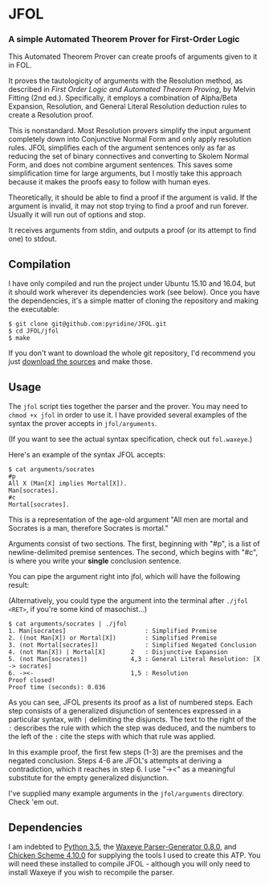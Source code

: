 # JFOL
### A simple Automated Theorem Prover for First-Order Logic

This Automated Theorem Prover can create proofs of arguments given to it in FOL.

It proves the tautologicity of arguments with the Resolution method, as described in _First Order Logic and Automated Theorem Proving_, by Melvin Fitting (2nd ed.). Specifically, it employs a combination of Alpha/Beta Expansion, Resolution, and General Literal Resolution deduction rules to create a Resolution proof.

This is nonstandard. Most Resolution provers simplify the input argument completely down into Conjunctive Normal Form and only apply resolution rules. JFOL simplifies each of the argument sentences only as far as reducing the set of binary connectives and converting to Skolem Normal Form, and does not combine argument sentences. This saves some simplification time for large arguments, but I mostly take this approach because it makes the proofs easy to follow with human eyes.

Theoretically, it should be able to find a proof if the argument is valid. If the argument is invalid, it may not stop trying to find a proof and run forever. Usually it will run out of options and stop.

It receives arguments from stdin, and outputs a proof (or its attempt to find one) to stdout.

## Compilation

I have only compiled and run the project under Ubuntu 15.10 and 16.04, but it should work wherever its dependencies work (see below).
Once you have the dependencies, it's a simple matter of cloning the repository and making the executable:

````
$ git clone git@github.com:pyridine/JFOL.git  
$ cd JFOL/jfol
$ make
````

If you don't want to download the whole git repository, I'd recommend you just [download the sources](https://github.com/pyridine/JFOL/archive/master.zip) and make those.

## Usage

The `jfol` script ties together the parser and the prover. You may need to `chmod +x jfol` in order to use it.
I have provided several examples of the syntax the prover accepts in `jfol/arguments`.

(If you want to see the actual syntax specification, check out `fol.waxeye`.)

Here's an example of the syntax JFOL accepts:

````
$ cat arguments/socrates 
#p
All X (Man[X] implies Mortal[X]).
Man[socrates].
#c
Mortal[socrates].
````

This is a representation of the age-old argument "All men are mortal and Socrates is a man, therefore Socrates is mortal."

Arguments consist of two sections. The first, beginning with "#p", is a list of newline-delimited premise sentences. The second, which begins with "#c", is where you write your **single** conclusion sentence.

You can pipe the argument right into jfol, which will have the following result:

(Alternatively, you could type the argument into the terminal after `./jfol <RET>`, if you're some kind of masochist...)

````
$ cat arguments/socrates | ./jfol 
1. Man[socrates]                      : Simplified Premise
2. ((not Man[X]) or Mortal[X])        : Simplified Premise
3. (not Mortal[socrates])             : Simplified Negated Conclusion
4. (not Man[X]) | Mortal[X]       2   : Disjunctive Expansion
5. (not Man[socrates])            4,3 : General Literal Resolution: [X -> socrates]  
6. -><-                           1,5 : Resolution
Proof closed!
Proof time (seconds): 0.036
````

As you can see, JFOL presents its proof as a list of numbered steps. Each step consists of a generalized disjunction of sentences expressed in a particular syntax, with `|` delimiting the disjuncts. The text to the right of the `:` describes the rule with which the step was deduced, and the numbers to the left of the `:` cite the steps with which that rule was applied.

In this example proof, the first few steps (1-3) are the premises and the negated conclusion. Steps 4-6 are JFOL's attempts at deriving a contradiction, which it reaches in step 6. I use "-><" as a meaningful substitute for the empty generalized disjunction.

I've supplied many example arguments in the `jfol/arguments` directory. Check 'em out.

## Dependencies

I am indebted to [Python 3.5](https://www.python.org/), the [Waxeye Parser-Generator 0.8.0](http://waxeye.org/), and [Chicken Scheme 4.10.0](https://www.call-cc.org/) for supplying the tools I used to create this ATP. You will need these installed to compile JFOL - although you will only need to install Waxeye if you wish to recompile the parser.
